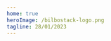 ```yaml
---
home: true
heroImage: /bilbostack-logo.png
tagline: 28/01/2023
---
```

<Dossier />
<Editions />
<Social />
<Footer />

